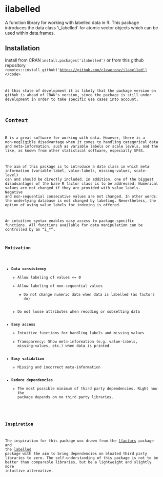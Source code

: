 # ilabelled

A function library for working with labelled data in R. This package introduces the data class 'i_labelled' for atomic vector objects which can be used within data.frames.

## Installation

Install from CRAN <code>install.packages('ilabelled')</code> or from this github repository <code>remotes::install_github('https://github.com/clewerenz/ilabelled')</code>

At this state of development it is likely that the package version on github is ahead of CRAN's version, since the package is still under development in order to take specific use cases into account.

## Context

R is a great software for working with data. However, there is a non-negligible disadvantage when it comes to handling categorical data and meta-information, such as variable labels or scale levels, and the like, as known from other statistical software, especially SPSS.

The aim of this package is to introduce a data class in which meta information (variable-label, value-labels, missing-values, scale-level) can and should be directly included. In addition, one of the biggest disadvantages of the base R factor class is to be addressed: Numerical values are not changed if they are provided with value labels. Negative and non-sequential consecutive values are not changed. In other words: the underlying database is not changed by labeling. Nevertheless, the option of using value labels for indexing is offered. 

An intuitive syntax enables easy access to package-specific functions. All functions available for data manipulation can be controlled by an “i_*”.

### Motivation

  - <b>Data consistency</b> 
    - Allow labeling of values <= 0
    - Allow labeling of non-sequential values
      - Do not change numeric data when data is labelled (as factors do) 
    - Do not loose attributes when recoding or subsetting data
  - <b>Easy access</b> 
    - Intuitive functions for handling labels and missing values 
    - Transparency: Show meta-information (e.g. value-labels, missing-values, etc.) when data is printed
  - <b>Easy validation</b> 
    - Missing and incorrect meta-information
  - <b>Reduce dependencies</b> 
    - The most possible minimum of third party dependencies. Right now the package depends on no third party libraries.

### Inspiration

The inspiration for this package was drawn from the [lfactors](https://github.com/pdbailey0/lfactors) package and the [labelled](https://github.com/larmarange/labelled) package with the aim to bring dependencies on bloated third party libraries to zero. The self-understanding of this package is not to be better than comparable libraries, but be a lightweight and slightly more intuitive alternative.


